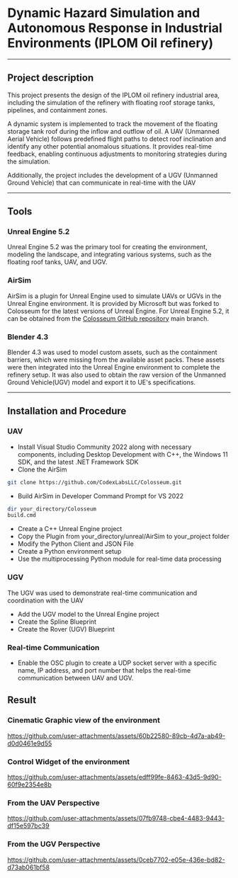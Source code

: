 # Dynamic Hazard Simulation and Autonomous Response in Industrial Environments (IPLOM Oil refinery)
---
## Project description
This project presents the design of the IPLOM oil refinery industrial area, including the simulation of the refinery with floating roof storage tanks, pipelines, and containment zones.

A dynamic system is implemented to track the movement of the floating storage tank roof during the inflow and outflow of oil. A UAV (Unmanned Aerial Vehicle) follows predefined flight paths to detect roof inclination and identify any other potential anomalous situations. It provides real-time feedback, enabling continuous adjustments to monitoring strategies during the simulation.

Additionally, the project includes the development of a UGV (Unmanned Ground Vehicle) that can communicate in real-time with the UAV

---
## Tools
### Unreal Engine 5.2
Unreal Engine 5.2 was the primary tool for creating the environment, modeling the landscape, and integrating various systems, such as the floating roof tanks, UAV, and UGV. 
### AirSim
AirSim is a plugin for Unreal Engine used to simulate UAVs or UGVs in the Unreal Engine environment. It is provided by Microsoft but was forked to Colosseum for the latest versions of Unreal Engine. For Unreal Engine 5.2, it can be obtained from the [Colosseum GitHub repository](https://github.com/CodexLabsLLC/Colosseum) main branch.
### Blender 4.3
Blender 4.3 was used to model custom assets, such as the containment barriers, which were missing from the available asset packs. These assets were then integrated into the Unreal Engine environment to complete the refinery setup. It was also used to obtain the raw version of the Unmanned Ground Vehicle(UGV) model and export it to UE's specifications.

---
## Installation and Procedure
### UAV
- Install Visual Studio Community 2022 along with necessary components, including Desktop Development with C++, the Windows 11 SDK, and the latest .NET Framework SDK
- Clone the AirSim
```bash
git clone https://github.com/CodexLabsLLC/Colosseum.git
```
- Build AirSim in Developer Command Prompt for VS 2022
```bash
dir your_directory/Colosseum
build.cmd
```
- Create a C++ Unreal Engine project
- Copy the Plugin from your_directory/unreal/AirSim to your_project folder
- Modify the Python Client and JSON File
- Create a Python environment setup
- Use the multiprocessing Python module for real-time data processing
 ### UGV
The UGV was used to demonstrate real-time communication and coordination with the UAV 
- Add the UGV model to the Unreal Engine project
- Create the Spline Blueprint
- Create the Rover (UGV) Blueprint
### Real-time Communication
- Enable the OSC plugin to create a UDP socket server with a specific name, IP address, and port number that helps the real-time communication between UAV and UGV.
## Result
### Cinematic Graphic view of the environment
https://github.com/user-attachments/assets/60b22580-89cb-4d7a-ab49-d0d0461e9d55
### Control Widget of the environment
https://github.com/user-attachments/assets/edff99fe-8463-43d5-9d90-60f9e2354e8b
### From the UAV Perspective
https://github.com/user-attachments/assets/07fb9748-cbe4-4483-9443-df15e597bc39
### From the UGV Perspective
https://github.com/user-attachments/assets/0ceb7702-e05e-436e-bd82-d73ab061bf58


